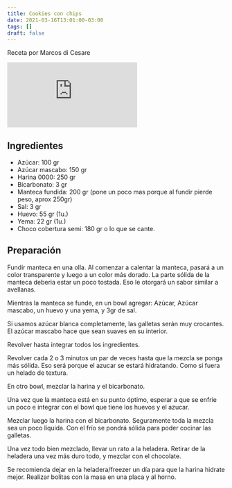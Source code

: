```yaml
---
title: Cookies con chips
date: 2021-03-16T13:01:00-03:00
tags: []
draft: false
---
```


Receta por Marcos di Cesare

<div class="youtube-container"><iframe src="https://www.youtube.com/embed/MWbXoL8q_xk" frameborder="0" allow="accelerometer; autoplay; clipboard-write; encrypted-media; gyroscope; picture-in-picture" allowfullscreen></iframe></div>


## Ingredientes

- Azúcar: 100 gr
- Azúcar mascabo: 150 gr
- Harina 0000: 250 gr
- Bicarbonato: 3 gr
- Manteca fundida: 200 gr (pone un poco mas porque al fundir pierde peso, aprox 250gr)
- Sal: 3 gr
- Huevo: 55 gr (1u.)
- Yema: 22 gr (1u.)
- Choco cobertura semi: 180 gr o lo que se cante.

## Preparación

Fundir manteca en una olla. Al comenzar a calentar la manteca, pasará a un color transparente y luego a un color más dorado. La parte sólida de la manteca deberia estar un poco tostada. Eso le otorgará un sabor similar a avellanas. 

Mientras la manteca se funde, en un bowl agregar: Azúcar, Azúcar mascabo, un huevo y una yema, y 3gr de sal.

Si usamos azúcar blanca completamente, las galletas serán muy crocantes. El azúcar mascabo hace que sean suaves en su interior.

Revolver hasta integrar todos los ingredientes.

Revolver cada 2 o 3 minutos un par de veces hasta que la mezcla se ponga más sólida. Eso será porque el azucar se estará hidratando. Como si fuera un helado de textura.

En otro bowl, mezclar la harina y el bicarbonato.

Una vez que la manteca está en su punto óptimo, esperar a que se enfríe un poco e integrar con el bowl que tiene los huevos y el azucar.

Mezclar luego la harina con el bicarbonato. Seguramente toda la mezcla sea un poco líquida. Con el frío se pondrá sólida para poder cocinar las galletas.

Una vez todo bien mezclado, llevar un rato a la heladera. Retirar de la heladera una vez más duro todo, y mezclar con el chocolate.

Se recomienda dejar en la heladera/freezer un día para que la harina hidrate mejor. Realizar bolitas con la masa en una placa y al horno.

